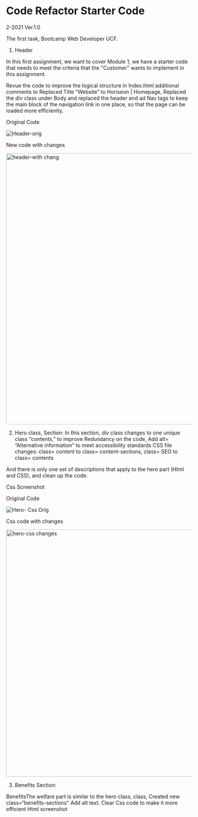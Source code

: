 # Code Refactor Starter Code
2-2021 Ver.1.0

The first task, Bootcamp Web Developer UCF.

1. Header

In this first assignment, we want to cover Module 1, we have a starter code that needs to meet the criteria that the "Customer" wants to implement in this assignment.
 
Revue the code to improve the logical structure in Index.html
additional comments to Replaced Title “Website” to Horiseon | Homepage,
Replaced the div class under Body and replaced the header and ad Nav tags to keep the main block of the navigation link in one place, so that the page can be loaded more efficiently.  
 
 Original Code
 
![Header-orig](https://user-images.githubusercontent.com/91921941/138597986-4ef69068-a5dc-4cf2-aea0-f733f030b919.png)

New code with changes

<img width="735" alt="header-with chang" src="https://user-images.githubusercontent.com/91921941/138598899-ecb2bf7b-1d05-4c7b-924e-b7a56c60892e.png">

 
2. Hero class, Section: In this section, div class changes to one unique class “contents,” to improve Redundancy on the code, Add alt= “Alternative information” to meet accessibility standards CSS file changes:
	class= content  to class= content-sections, class= SEO to class= contents

And there is only one set of descriptions that apply to the hero part (Html and CSS), and clean up the code.

Css Screenshot

Original Code

![Hero- Css Orig](https://user-images.githubusercontent.com/91921941/138599149-0c98ea35-4fa6-4f4c-8c7c-9d523007947a.png)

Css code with changes

<img width="670" alt="hero-css changes" src="https://user-images.githubusercontent.com/91921941/138599297-25478fec-26e9-4afd-a78e-ea844b64b02e.png">

3. Benefits Section:

 BenefitsThe welfare part is similar to the hero class, class, Created new class=“benefits-sections"
Add alt text.
Clear Css code to make it more efficient
Html screenshot


